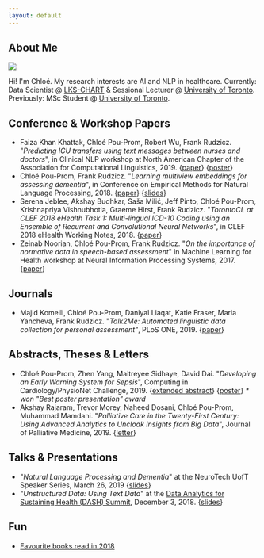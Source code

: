 ```yaml
---
layout: default
---
```


## About Me

<img class="profile-picture" src="https://avatars1.githubusercontent.com/u/4314491?s=460&v=4">

Hi! I'm Chloé. My research interests are AI and NLP in healthcare. Currently: Data Scientist @ [LKS-CHART](https://www.chartdatascience.ca) & Sessional Lecturer @ [University of Toronto](http://www.web.cs.toronto.edu). Previously: MSc Student @ [University of Toronto](http://www.web.cs.toronto.edu).



## Conference & Workshop Papers
* Faiza Khan Khattak, Chloé Pou-Prom, Robert Wu, Frank Rudzicz. "_Predicting ICU transfers using text messages between nurses and doctors_", in Clinical NLP workshop at North American Chapter of the Association for Computational Linguistics, 2019. {[paper](https://www.aclweb.org/anthology/W19-1911)} {[poster](./posters/poster_v5.pdf)}
* Chloé Pou-Prom, Frank Rudzicz. "_Learning multiview embeddings for assessing dementia_", in Conference on Empirical Methods for Natural Language Processing, 2018. {[paper](http://aclweb.org/anthology/D18-1304)} {[slides](https://drive.google.com/file/d/1Vr5JoDLw36RYSWdD_6zsWgnzpYtvb4lI/view)}
* Serena Jeblee, Akshay Budhkar, Saša Milić, Jeff Pinto, Chloé Pou-Prom, Krishnapriya Vishnubhotla, Graeme Hirst, Frank Rudzicz. "_TorontoCL at CLEF 2018 eHealth Task 1: Multi-lingual ICD-10 Coding using an Ensemble of Recurrent and Convolutional Neural Networks_", in CLEF 2018 eHealth Working Notes, 2018. {[paper](ftp://ftp.db.toronto.edu/public_html/cs/ftp/dist/gh/torontocl-clef-2018.pdf)}
* Zeinab Noorian, Chloé Pou-Prom, Frank Rudzicz. "_On the importance of normative data in speech-based assessment_" in Machine Learning for Health workshop at Neural Information Processing Systems, 2017. {[paper](https://arxiv.org/abs/1712.00069)}

## Journals
* Majid Komeili, Chloé Pou-Prom, Daniyal Liaqat, Katie Fraser, Maria Yancheva, Frank Rudzicz. "_Talk2Me: Automated linguistic data collection for personal assessment"_, PLoS ONE, 2019. {[paper](https://journals.plos.org/plosone/article/comments?id=10.1371/journal.pone.0212342)}

## Abstracts, Theses & Letters
* Chloé Pou-Prom, Zhen Yang, Maitreyee Sidhaye, David Dai. "_Developing an Early Warning System for Sepsis_", Computing in Cardiology/PhysioNet Challenge, 2019. {[extended abstract](http://www.cinc.org/2019/Program/accepted/34_CinCFinalPDF.pdf)} {[poster](./posters/physionet_2019.pdf)} _* won "Best poster presentation" award_
* Akshay Rajaram, Trevor Morey, Naheed Dosani, Chloé Pou-Prom, Muhammad Mamdani. "_Palliative Care in the Twenty-First Century: Using Advanced Analytics to Uncloak Insights from Big Data_", Journal of Palliative Medicine, 2019. {[letter](https://www.liebertpub.com/doi/10.1089/jpm.2018.0609)}

## Talks & Presentations
* "_Natural Language Processing and Dementia_" at the NeuroTech UofT Speaker Series, March 26, 2019 {[slides](https://drive.google.com/file/d/1rleyg5zf1GezC4oaijJOaeNyr5YFETW8/view?usp=sharing)}
* "_Unstructured Data: Using Text Data_" at the [Data Analytics for Sustaining Health (DASH) Summit](https://sites.google.com/view/dashsummit/), December 3, 2018. {[slides](https://docs.google.com/presentation/d/1G3jQmPo7EF7a1OFKGbWsC8eMAaNE4VJmPxmmEuaQtOE/edit?usp=sharing)}

## Fun

* [Favourite books read in 2018](fave_books_2018)


